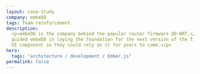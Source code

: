 ```yaml
---
layout: case-study
company: embeDD
tags: Team reinforcement
description:
  <p>embeDD is the company behind the popular router firmware DD-WRT.</p><p>We
  guided embeDD in laying the foundation for the next version of the firmware's
  UI component so they could rely on it for years to come.</p>
hero:
  tags: "architecture / development / Ember.js"
permalink: false
---
```

